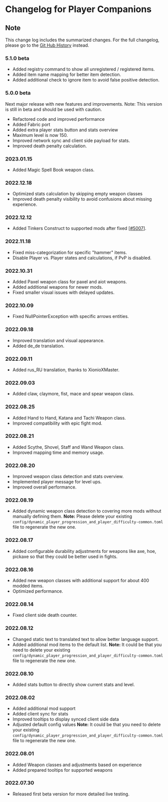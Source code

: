 # Changelog for Player Companions

## Note

This change log includes the summarized changes.
For the full changelog, please go to the [Git Hub History][history] instead.

### 5.1.0 beta

- Added registry command to show all unregistered / registered items.
- Added item name mapping for better item detection.
- Added additional check to ignore item to avoid false positive detection.

### 5.0.0 beta

Next major release with new features and improvements.
Note: This version is still in beta and should be used with caution.

- Refactored code and improved performance
- Added Fabric port
- Added extra player stats button and stats overview
- Maximum level is now 150.
- Improved network sync and client side payload for stats.
- Improved death penalty calculation.

### 2023.01.15

- Added Magic Spell Book weapon class.

### 2022.12.18

- Optimized stats calculation by skipping empty weapon classes
- Improved death penalty visibility to avoid confusions about missing experience.

### 2022.12.12

- Added Tinkers Construct to supported mods after
  fixed [[#5007](https://github.com/SlimeKnights/TinkersConstruct/issues/5007)].

### 2022.11.18

- Fixed miss-categorization for specific "hammer" items.
- Disable Player vs. Player states and calculations, if PvP is disabled.

### 2022.10.31

- Added Paxel weapon class for paxel and aiot weapons.
- Added additional weapons for newer mods.
- Fixed smaller visual issues with delayed updates.

### 2022.10.09

- Fixed NullPointerException with specific arrows entities.

### 2022.09.18

- Improved translation and visual appearance.
- Added de_de translation.

### 2022.09.11

- Added rus_RU translation, thanks to XionioXMaster.

### 2022.09.03

- Added claw, claymore, fist, mace and spear weapon class.

### 2022.08.25

- Added Hand to Hand, Katana and Tachi Weapon class.
- Improved compatibility with epic fight mod.

### 2022.08.21

- Added Scythe, Shovel, Staff and Wand Weapon class.
- Improved mapping time and memory usage.

### 2022.08.20

- Improved weapon class detection and stats overview.
- Implemented player message for level ups.
- Improved overall performance.

### 2022.08.19

- Added dynamic weapon class detection to covering more mods without manually defining them.
  **Note:** Please delete your
  existing `config/dynamic_player_progression_and_player_difficulty-common.toml` file to regenerate
  the new one.

### 2022.08.17

- Added configurable durability adjustments for weapons like axe, hoe, pickaxe so that they could be
  better used in fights.

### 2022.08.16

- Added new weapon classes with additional support for about 400 modded items.
- Optimized performance.

### 2022.08.14

- Fixed client side death counter.

### 2022.08.12

- Changed static text to translated text to allow better language support.
- Added additional mod items to the default list.
  **Note:** It could be that you need to delete your
  existing `config/dynamic_player_progression_and_player_difficulty-common.toml` file to regenerate
  the new one.

### 2022.08.10

- Added stats button to directly show current stats and level.

### 2022.08.02

- Added additional mod support
- Added client sync for stats
- Improved tooltips to display synced client side data
- Adjusted default config values
  **Note:** It could be that you need to delete your
  existing `config/dynamic_player_progression_and_player_difficulty-common.toml` file to regenerate
  the new one.

### 2022.08.01

- Added Weapon classes and adjustments based on experience
- Added prepared tooltips for supported weapons

### 2022.07.30

- Released first beta version for more detailed live testing.

[history]: https://github.com/MarkusBordihn/BO-s-Dynamic-Player-Progression-and-Difficulty/commits/
